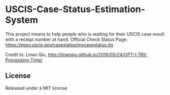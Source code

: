 # USCIS-Case-Status-Estimation-System
This project means to help people who is waiting for their USCIS case result with a receipt number at hand. 
Official Check Status Page: https://egov.uscis.gov/casestatus/mycasestatus.do 

Credit to: Linan Qiu, http://linanqiu.github.io/2016/05/24/OPT-I-765-Processing-Time/ 


License
-------

Released under a MIT license
